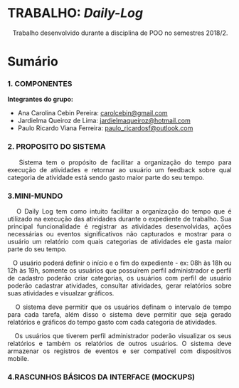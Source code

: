 # TRABALHO: _Daily-Log_

<P align="justify">&nbsp&nbsp Trabalho desenvolvido durante a disciplina de POO no semestres 2018/2.</p>

# Sumário

### 1. COMPONENTES<br>
**Integrantes do grupo:**<br>
- Ana Carolina Cebin Pereira: <a href="url"> carolcebin@gmail.com </a>
- Jardielma Queiroz de Lima: <a href="url"> jardielmaqueiroz@hotmail.com </a>
- Paulo Ricardo Viana Ferreira: <a href="url"> paulo_ricardosf@outlook.com <br></a>

### 2. PROPOSITO DO SISTEMA<br>
<P align="justify">&nbsp&nbsp Sistema tem o propósito de facilitar a organização do tempo para execução de atividades e retornar
ao usuário um feedback sobre qual categoria de atividade está sendo gasto maior parte do seu tempo. </p>

### 3.MINI-MUNDO<br>
<P align="justify">&nbsp&nbsp O Daily Log tem como intuito facilitar a organização do tempo que é  utilizado na execução das atividades durante o expediente de trabalho. Sua principal funcionalidade é registrar as atividades desenvolvidas, ações necessárias ou eventos significativos não capturados e mostrar para o usuário um relatório com quais categorias de atividades ele gasta maior parte do seu tempo. </p>

<P align="justify">&nbsp&nbsp O usuário poderá definir o início e o fim do expediente - ex: 08h às 18h ou 12h às 19h, somente os usuários que possuírem perfil administrador e perfil de cadastro poderão criar categorias, os usuários com perfil de usuário poderão cadastrar atividades, consultar atividades, gerar relatórios sobre suas atividades e visualzar gráficos.</p>
 
<P align="justify">&nbsp&nbsp O sistema deve permitir que os usuários definam o intervalo de tempo para cada tarefa, além disso o sistema deve permitir que seja gerado relatórios e gráficos do tempo gasto
 com cada categoria de atividades.</p>
 
<P align="justify">&nbsp&nbsp Os usuários que tiverem perfil administrador poderão visualizar os seus relatórios e também os relatórios 
de outros usuários. O sistema deve armazenar os registros de eventos e ser compatível com dispositivos mobile.</p>

### 4.RASCUNHOS BÁSICOS DA INTERFACE (MOCKUPS)<br>
